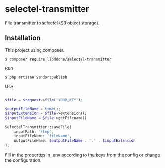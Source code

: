 # selectel-transmitter
File transmitter to selectel (S3 object storage).

## Installation
This project using composer.
```
$ composer require llpddone/selectel-transmitter
```

Run
```
$ php artisan vendor:publish
```

Use
```php

$file = $request->file('YOUR_KEY');
 
$outputFileName = time();
$inputExtension = $file->extension();
$inputFileName = $file->getFilename()

SelectelTransmitter::saveFile(
    inputPath: '/tmp',
    inputFileName: 'fileName',
    outputFileName: $outputFileName . '.' . $inputExtension
);

```
Fill in the properties in .env according to the keys from the config or change the configuration.